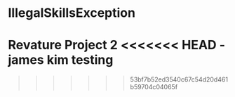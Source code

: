 # IllegalSkillsException
Revature Project 2
<<<<<<< HEAD
-james kim testing
=======

>>>>>>> 53bf7b52ed3540c67c54d20d461b59704c04065f
